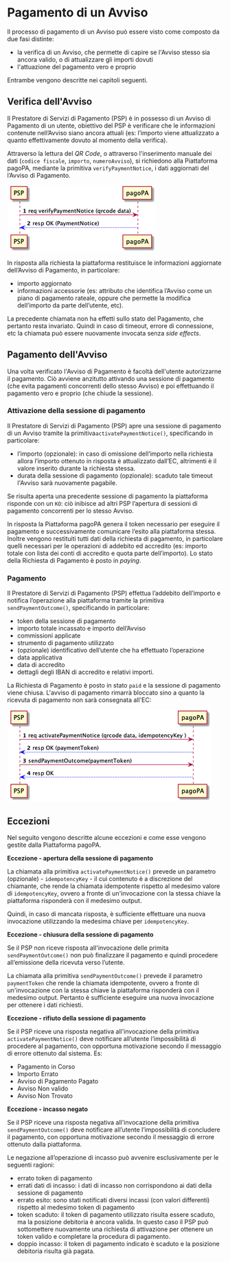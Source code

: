 Pagamento di un Avviso
======================

Il processo di pagamento di un Avviso può essere visto come composto da due fasi distinte:

* la verifica di un Avviso, che permette di capire se l'Avviso stesso sia ancora valido, o di attualizzare gli importi dovuti
* l'attuazione del pagamento vero e proprio

Entrambe vengono descritte nei capitoli seguenti.

## Verifica dell'Avviso

Il Prestatore di Servizi di Pagamento (PSP) è in possesso di un Avviso di Pagamento di un utente, obiettivo del PSP è verificare che le informazioni contenute nell’Avviso siano ancora attuali (es: l’importo viene attualizzato a quanto effettivamente dovuto al momento della verifica).

Attraverso la lettura del _QR Code_, o attraverso l'inserimento manuale dei dati (`codice fiscale`, `importo`, `numeroAvviso`), si richiedono alla Piattaforma pagoPA, mediante la primitiva `verifyPaymentNotice`​, i dati aggiornati del​l’Avviso di Pagamento.

![sd_psp_verifica_avviso](../diagrams/sd_psp_verifica_avviso.png) 

In risposta alla richiesta la piattaforma restituisce le informazioni aggiornate dell’Avviso di Pagamento, in particolare:

* importo aggiornato
* informazioni accessorie (es: attributo che identifica l’Avviso come un piano di pagamento rateale, oppure che permette la modifica dell’importo da parte dell’utente, etc).

La precedente chiamata non ha effetti sullo stato del Pagamento, che pertanto resta invariato. Quindi in caso di timeout, errore di connessione, etc la chiamata può essere nuovamente invocata senza _side effects_.

## Pagamento dell'Avviso

Una volta verificato l'Avviso di Pagamento è facoltà dell'utente autorizzarne il pagamento. Ciò avviene anzitutto attivando una sessione di pagamento (che evita pagamenti concorrenti dello stesso Avviso) e poi effettuando il pagamento vero e proprio (che chiude la sessione).

### Attivazione della sessione di pagamento

Il Prestatore di Servizi di Pagamento (PSP) apre una sessione di pagamento di un Avviso tramite la primitiva ​`activatePaymentNotice​()`, specificando in particolare:

* l’importo (opzionale): in caso di omissione dell’importo nella richiesta allora l’importo ottenuto in risposta è attualizzato dall’EC, altrimenti è il valore inserito durante la richiesta stessa.
* durata della sessione di pagamento (opzionale): scaduto tale timeout l'Avviso sarà nuovamente pagabile.

Se risulta aperta una precedente sessione di pagamento la piattaforma risponde con un `KO`: ciò inibisce ad altri PSP l’apertura di sessioni di pagamento concorrenti per lo stesso Avviso.

In risposta la Piattaforma pagoPA genera il token necessario per eseguire il pagamento e successivamente comunicare l’esito alla piattaforma stessa. Inoltre vengono restituiti tutti dati della richiesta di pagamento, in particolare quelli necessari per le operazioni di addebito ed accredito (es: importo totale con lista dei conti di accredito e quota parte dell’importo). Lo stato della Richiesta di Pagamento è posto in ​*paying*.

### Pagamento

Il Prestatore di Servizi di Pagamento (PSP) effettua l’addebito dell’importo e notifica l’operazione alla piattaforma tramite la primitiva `sendPaymentOutcome()`​, specificando in particolare:

* token della sessione di pagamento
* importo totale incassato e importo dell’Avviso
* commissioni applicate
* strumento di pagamento utilizzato
* (opzionale) identificativo dell’utente che ha effettuato l’operazione
* data applicativa
* data di accredito
* dettagli degli IBAN di accredito e relativi importi.

La Richiesta di Pagamento è posto in stato ​`paid` e la sessione di pagamento viene chiusa. L'avviso di pagamento rimarrà bloccato sino a quanto la ricevuta di pagamento non sarà consegnata all'EC:

![sd_psp_pagamento_avviso](../diagrams/sd_psp_pagamento_avviso.png) 

## Eccezioni

Nel seguito vengono descritte alcune eccezioni e come esse vengono gestite dalla Piattaforma pagoPA.

**Eccezione - apertura della sessione di pagamento**

La chiamata alla primitiva ​`activatePaymentNotice​()` prevede un parametro (opzionale) - `idempotencyKey` - il cui contenuto è a discrezione del chiamante, che rende la chiamata idempotente rispetto al medesimo valore di `idempotencyKey`, ovvero a fronte di un'invocazione con la stessa chiave la piattaforma risponderà con il medesimo output.

Quindi, in caso di mancata risposta, è sufficiente effettuare una nuova invocazione utilizzando la medesima chiave per `idempotencyKey`.

**Eccezione - chiusura della sessione di pagamento**

Se il PSP non riceve risposta all'invocazione delle primita `sendPaymentOutcome()` non può finalizzare il pagamento e quindi procedere all’emissione della ricevuta verso l’utente.

La chiamata alla primitiva ​`sendPaymentOutcome​()` prevede il parametro `paymentToken` che rende la chiamata idempotente, ovvero a fronte di un'invocazione con la stessa chiave la piattaforma risponderà con il medesimo output. Pertanto è sufficiente eseguire una nuova invocazione per ottenere i dati richiesti.

**Eccezione - rifiuto della sessione di pagamento**

Se il PSP riceve una risposta negativa all'invocazione della primitiva `activatePaymentNotice()` deve notificare all’utente l’impossibilità di procedere al pagamento, con opportuna motivazione secondo il messaggio di errore ottenuto dal sistema. Es:

* Pagamento in Corso
* Importo Errato
* Avviso di Pagamento Pagato
* Avviso Non valido
* Avviso Non Trovato

**Eccezione - incasso negato**

Se il PSP riceve una risposta negativa all'invocazione della primitiva `sendPaymentOutcome()` deve notificare all’utente l’impossibilità di concludere il pagamento, con opportuna motivazione secondo il messaggio di errore ottenuto dalla piattaforma.

Le negazione all’operazione di incasso può avvenire esclusivamente per le seguenti ragioni:

* errato token di pagamento
* errati dati di incasso: i dati di incasso non corrispondono ai dati della sessione di pagamento
* errato esito: sono stati notificati diversi incassi (con valori differenti) rispetto al medesimo token di pagamento
* token scaduto: il token di pagamento utilizzato risulta essere scaduto, ma la posizione debitoria è ancora valida. In questo caso il PSP può sottomettere nuovamente una richiesta di attivazione per ottenere un token valido e completare la procedura di pagamento.
* doppio incasso: il token di pagamento indicato è scaduto e la posizione debitoria risulta già pagata.
